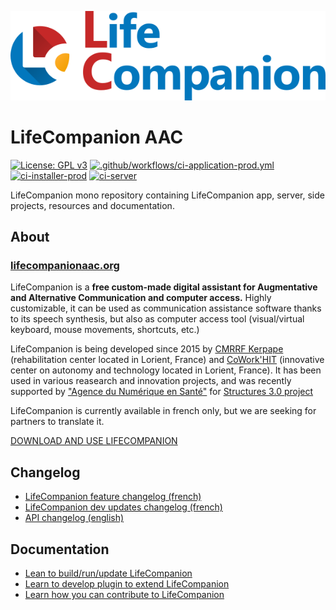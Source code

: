 <p align="center">
  <img src="https://github.com/LifeCompanionAAC/lifecompanion/raw/main/res/logo/export/lifecompanion_title_icon_600px.png">
</p>

# LifeCompanion AAC

[![License: GPL v3](https://img.shields.io/badge/License-GPLv3-blue.svg)](https://www.gnu.org/licenses/gpl-3.0)
[![.github/workflows/ci-application-prod.yml](https://github.com/lifecompanionaac/lifecompanion/actions/workflows/ci-application-prod.yml/badge.svg)](https://github.com/lifecompanionaac/lifecompanion/actions/workflows/ci-application-prod.yml)
[![ci-installer-prod](https://github.com/lifecompanionaac/lifecompanion/actions/workflows/ci-installer-prod.yml/badge.svg)](https://github.com/lifecompanionaac/lifecompanion/actions/workflows/ci-installer-prod.yml)
[![ci-server](https://github.com/lifecompanionaac/lifecompanion/actions/workflows/ci-server.yml/badge.svg)](https://github.com/lifecompanionaac/lifecompanion/actions/workflows/ci-server.yml)

LifeCompanion mono repository containing LifeCompanion app, server, side projects, resources and documentation.

## About

### [lifecompanionaac.org](https://lifecompanionaac.org)

LifeCompanion is a **free custom-made digital assistant for Augmentative and Alternative Communication and computer access.** Highly customizable, it can be used as communication assistance software thanks to its speech synthesis, but also as computer access tool (visual/virtual keyboard, mouse movements, shortcuts, etc.)

LifeCompanion is being developed since 2015 by [CMRRF Kerpape](http://kerpape.mutualite56.fr/fr) (rehabilitation center located in Lorient, France) and [CoWork'HIT](https://coworkhit.com/) (innovative center on autonomy and technology located in Lorient, France).
It has been used in various reasearch and innovation projects, and was recently supported by ["Agence du Numérique en Santé"](https://esante.gouv.fr/) for [Structures 3.0 project](https://lifecompanionaac.org/categories/projects/lc-ms-structures-3-0)

LifeCompanion is currently available in french only, but we are seeking for partners to translate it.

[DOWNLOAD AND USE LIFECOMPANION](https://lifecompanionaac.org/categories/documentations/how-to-install)

## Changelog

- [LifeCompanion feature changelog (french)](https://lifecompanionaac.org/categories/documentations/lifecompanion-changelog)
- [LifeCompanion dev updates changelog (french)](docs/CHANGELOG.md)
- [API changelog (english)](docs/DEV-CHANGELOG.md)

## Documentation

- [Lean to build/run/update LifeCompanion](docs/DEV.md)
- [Learn to develop plugin to extend LifeCompanion](docs/PLUGINS.md)
- [Learn how you can contribute to LifeCompanion](docs/CONTRIBUTING.md)
